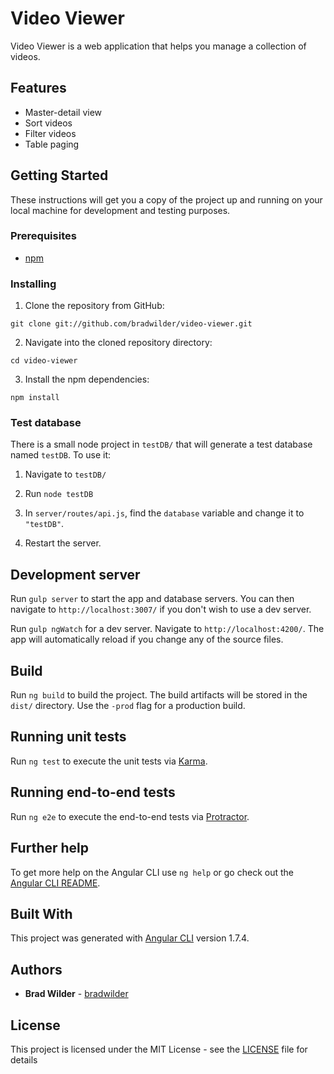 # Video Viewer

Video Viewer is a web application that helps you manage a collection of videos.

## Features

* Master-detail view
* Sort videos
* Filter videos
* Table paging

## Getting Started

These instructions will get you a copy of the project up and running on your local machine for development and testing purposes.

### Prerequisites

* [npm](https://www.npmjs.com/)

### Installing

1. Clone the repository from GitHub:
```
git clone git://github.com/bradwilder/video-viewer.git
```

2. Navigate into the cloned repository directory:
```
cd video-viewer
```

3. Install the npm dependencies:
```
npm install
```

### Test database

There is a small node project in `testDB/` that will generate a test database named `testDB`. To use it:

1. Navigate to `testDB/`

2. Run `node testDB`

3. In `server/routes/api.js`, find the `database` variable and change it to `"testDB"`.

4. Restart the server.

## Development server

Run `gulp server` to start the app and database servers. You can then navigate to `http://localhost:3007/` if you don't wish to use a dev server.

Run `gulp ngWatch` for a dev server. Navigate to `http://localhost:4200/`. The app will automatically reload if you change any of the source files.

## Build

Run `ng build` to build the project. The build artifacts will be stored in the `dist/` directory. Use the `-prod` flag for a production build.

## Running unit tests

Run `ng test` to execute the unit tests via [Karma](https://karma-runner.github.io).

## Running end-to-end tests

Run `ng e2e` to execute the end-to-end tests via [Protractor](http://www.protractortest.org/).

## Further help

To get more help on the Angular CLI use `ng help` or go check out the [Angular CLI README](https://github.com/angular/angular-cli/blob/master/README.md).

## Built With

This project was generated with [Angular CLI](https://github.com/angular/angular-cli) version 1.7.4.

## Authors

* **Brad Wilder** - [bradwilder](https://github.com/bradwilder)

## License

This project is licensed under the MIT License - see the [LICENSE](https://github.com/bradwilder/calendar/blob/master/LICENSE) file for details